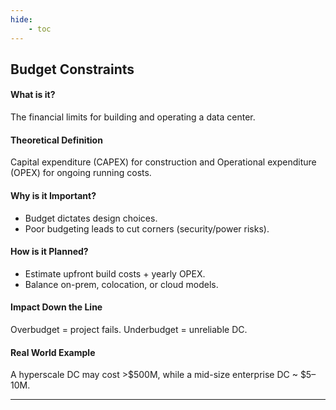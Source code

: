 ```yaml
---
hide:
    - toc
---
```

## Budget Constraints

#### What is it?
The financial limits for building and operating a data center.

#### Theoretical Definition
Capital expenditure (CAPEX) for construction and Operational expenditure (OPEX) for ongoing running costs.

#### Why is it Important?
- Budget dictates design choices.  
- Poor budgeting leads to cut corners (security/power risks).  

#### How is it Planned?
- Estimate upfront build costs + yearly OPEX.  
- Balance on-prem, colocation, or cloud models.  

#### Impact Down the Line
Overbudget = project fails. Underbudget = unreliable DC.

#### Real World Example
A hyperscale DC may cost >$500M, while a mid-size enterprise DC ~ $5–10M.

---